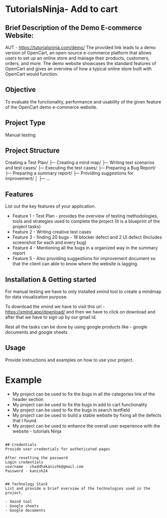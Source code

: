 # TutorialsNinja- Add to cart

## Brief Description of the Demo E-commerce Website:
AUT - https://tutorialsninja.com/demo/
The provided link leads to a demo version of OpenCart, an open-source e-commerce platform that allows users to set up an online store and manage their products, 
customers, orders, and more. The demo website showcases the standard features of OpenCart and gives an overview of how a typical online store built with OpenCart would function.

## Objective
To evaluate the functionality, performance and usability of the given feature of the OpenCart demo e-commerce website.

## Project Type
Manual testing

## Project Structure
Creating a Test Plan/
├─ Creating a mind map/
├─ Writing test scenarios and test cases/
├─ Executing the test cases/
├─ Preparing a Bug Report/
├─ Preparing a summary report/
├─ Providing suggestions for improvement/
│  ├─ ...

## Features
List out the key features of your application.

- Feature 1 - Test Plan - provides the overview of testing methodologies, tools and strategies used to complete the project (It is a blueprint of the project tasks)
- Feature 2 - Writing creative test cases
- Feature 3 - finding 20 bugs - 18 blocker defect and 2 UI defect (Includes screenshot for each and every bug)
- Feature 4 - Mentioning all the bugs in a organized way in the summary report
- Feature 5 - Also providing suggestions for improvement document so that the client can able to know where the website is lagging.

## Installation & Getting started

For manual testing we have to only installed xmind tool to create a mindmap for data visualization purpose.

To download the xmind we have to visit this url - https://xmind.app/download/
and then we have to click on download and after that we have to sign up by our gmail id.

Rest all the tasks can be done by using google products like - google documents and google sheets

## Usage
Provide instructions and examples on how to use your project.

# Example

- My project can be used to fix the bugs in all the categories link of the header section
- My project can be used to fix the bugs in add to cart functionality
- My project can be used to fix the bugs in search textfield
- My project can be used to build a stable website by fixing all the defects that I found.
- My project can be used to enhance the overall user experience with the website - tutorials Ninja
```

## Credentials
Provide user credentials for autheticated pages

After resetting the password
Login credentials
username - chaddhakanishk@gmail.com
Password - kanish24


## Technology Stack
List and provide a brief overview of the technologies used in the project.

- Xmind tool
- Google sheets
- Google documents

